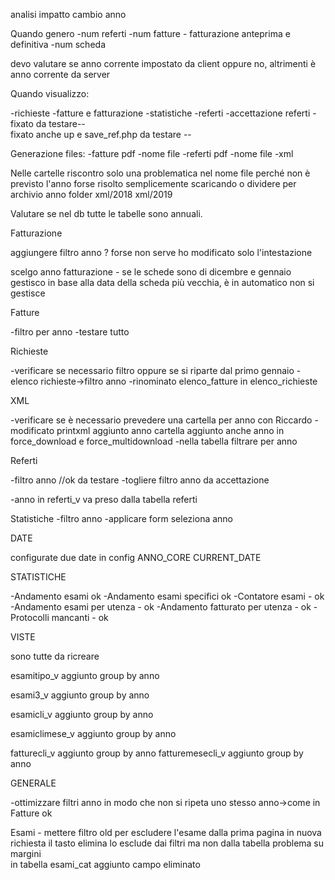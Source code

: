 analisi impatto cambio anno

Quando genero 
  -num referti
  -num fatture - fatturazione anteprima e definitiva
  -num scheda

  devo valutare se anno corrente impostato da client oppure no, 
  altrimenti è anno corrente da server


  Quando visualizzo:

  -richieste
  -fatture e fatturazione
  -statistiche
  -referti
  -accettazione referti - fixato da testare--   
                          fixato anche up e save_ref.php da testare --

Generazione files:
  -fatture pdf -nome file
  -referti pdf -nome file
  -xml 

  Nelle cartelle riscontro solo una problematica nel nome file perché non è previsto l'anno
  forse risolto semplicemente scaricando o dividere per archivio anno
  folder xml/2018 xml/2019


Valutare se nel db tutte le tabelle sono annuali. 

Fatturazione

aggiungere filtro anno ? forse non serve 
ho modificato solo l'intestazione 

scelgo anno fatturazione - se le schede sono di dicembre e gennaio gestisco in base alla data della scheda più vecchia, è in automatico non si gestisce

Fatture

-filtro per anno
-testare tutto 



Richieste

-verificare se necessario filtro oppure se si riparte dal primo gennaio
-elenco richieste->filtro anno
-rinominato elenco_fatture in elenco_richieste

XML 

-verificare se è necessario prevedere una cartella per anno con Riccardo
-modificato printxml aggiunto anno cartella
 aggiunto anche anno in force_download e force_multidownload
 -nella tabella filtrare per anno

Referti

-filtro anno //ok da testare 
-togliere filtro anno da accettazione 

-anno in referti_v va preso dalla tabella referti



Statistiche 
-filtro anno -applicare form seleziona anno


DATE

configurate due date in config 
ANNO_CORE
CURRENT_DATE 


STATISTICHE

-Andamento esami ok
-Andamento esami specifici ok
-Contatore esami - ok
-Andamento esami per utenza - ok
-Andamento fatturato per utenza - ok 
-Protocolli mancanti - ok

VISTE

sono tutte da ricreare 

esamitipo_v aggiunto group by anno

 esami3_v aggiunto group by anno

esamicli_v  aggiunto group by anno

 esamiclimese_v   aggiunto group by anno

 fatturecli_v   aggiunto group by anno
 fatturemesecli_v  aggiunto group by anno

GENERALE 

-ottimizzare filtri anno in modo che non si ripeta uno stesso anno->come in Fatture ok


Esami - mettere filtro old per escludere l'esame dalla prima pagina in nuova richiesta
il tasto elimina lo esclude dai filtri ma non dalla tabella
  problema su margini  
  in tabella esami_cat aggiunto campo eliminato